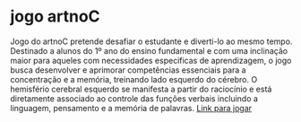# jogo artnoC
Jogo do artnoC pretende desafiar o estudante e diverti-lo ao mesmo tempo. Destinado a alunos do 1º ano do ensino fundamental e com uma inclinação maior para aqueles com necessidades especificas de aprendizagem, o jogo busca desenvolver e aprimorar competências essenciais para a concentração e a memória, treinando lado esquerdo do cérebro. O hemisfério cerebral esquerdo se manifesta a partir do raciocínio e está diretamente associado ao controle das funções verbais incluindo a linguagem, pensamento e a memória de palavras.
[Link para jogar](https://editor.p5js.org/aldeandertulio/full/Tp4V0eoot)
